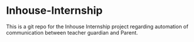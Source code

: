 # Inhouse-Internship
This is a git repo for the Inhouse Internship project regarding automation of communication between teacher guardian and Parent.
